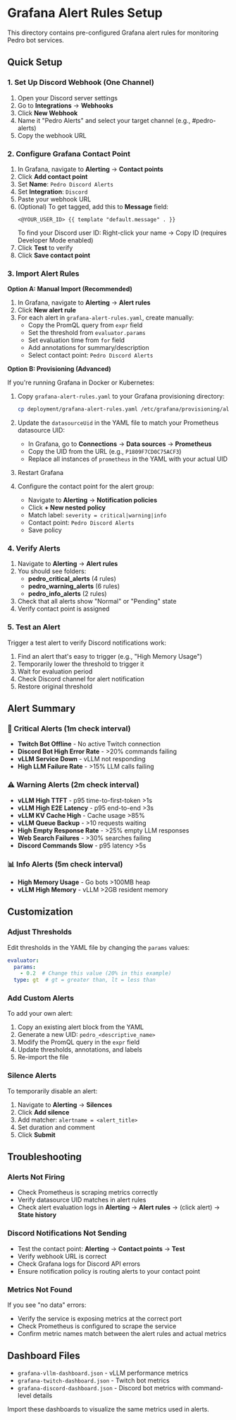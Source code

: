 # Grafana Alert Rules Setup

This directory contains pre-configured Grafana alert rules for monitoring Pedro bot services.

## Quick Setup

### 1. Set Up Discord Webhook (One Channel)

1. Open your Discord server settings
2. Go to **Integrations** → **Webhooks**
3. Click **New Webhook**
4. Name it "Pedro Alerts" and select your target channel (e.g., #pedro-alerts)
5. Copy the webhook URL

### 2. Configure Grafana Contact Point

1. In Grafana, navigate to **Alerting** → **Contact points**
2. Click **Add contact point**
3. Set **Name**: `Pedro Discord Alerts`
4. Set **Integration**: `Discord`
5. Paste your webhook URL
6. (Optional) To get tagged, add this to **Message** field:
   ```
   <@YOUR_USER_ID> {{ template "default.message" . }}
   ```
   To find your Discord user ID: Right-click your name → Copy ID (requires Developer Mode enabled)
7. Click **Test** to verify
8. Click **Save contact point**

### 3. Import Alert Rules

**Option A: Manual Import (Recommended)**

1. In Grafana, navigate to **Alerting** → **Alert rules**
2. Click **New alert rule**
3. For each alert in `grafana-alert-rules.yaml`, create manually:
   - Copy the PromQL query from `expr` field
   - Set the threshold from `evaluator.params`
   - Set evaluation time from `for` field
   - Add annotations for summary/description
   - Select contact point: `Pedro Discord Alerts`

**Option B: Provisioning (Advanced)**

If you're running Grafana in Docker or Kubernetes:

1. Copy `grafana-alert-rules.yaml` to your Grafana provisioning directory:
   ```bash
   cp deployment/grafana-alert-rules.yaml /etc/grafana/provisioning/alerting/
   ```

2. Update the `datasourceUid` in the YAML file to match your Prometheus datasource UID:
   - In Grafana, go to **Connections** → **Data sources** → **Prometheus**
   - Copy the UID from the URL (e.g., `P1809F7CD0C75ACF3`)
   - Replace all instances of `prometheus` in the YAML with your actual UID

3. Restart Grafana

4. Configure the contact point for the alert group:
   - Navigate to **Alerting** → **Notification policies**
   - Click **+ New nested policy**
   - Match label: `severity = critical|warning|info`
   - Contact point: `Pedro Discord Alerts`
   - Save policy

### 4. Verify Alerts

1. Navigate to **Alerting** → **Alert rules**
2. You should see folders:
   - **pedro_critical_alerts** (4 rules)
   - **pedro_warning_alerts** (6 rules)
   - **pedro_info_alerts** (2 rules)
3. Check that all alerts show "Normal" or "Pending" state
4. Verify contact point is assigned

### 5. Test an Alert

Trigger a test alert to verify Discord notifications work:

1. Find an alert that's easy to trigger (e.g., "High Memory Usage")
2. Temporarily lower the threshold to trigger it
3. Wait for evaluation period
4. Check Discord channel for alert notification
5. Restore original threshold

## Alert Summary

### 🚨 Critical Alerts (1m check interval)
- **Twitch Bot Offline** - No active Twitch connection
- **Discord Bot High Error Rate** - >20% commands failing
- **vLLM Service Down** - vLLM not responding
- **High LLM Failure Rate** - >15% LLM calls failing

### ⚠️ Warning Alerts (2m check interval)
- **vLLM High TTFT** - p95 time-to-first-token >1s
- **vLLM High E2E Latency** - p95 end-to-end >3s
- **vLLM KV Cache High** - Cache usage >85%
- **vLLM Queue Backup** - >10 requests waiting
- **High Empty Response Rate** - >25% empty LLM responses
- **Web Search Failures** - >30% searches failing
- **Discord Commands Slow** - p95 latency >5s

### 📊 Info Alerts (5m check interval)
- **High Memory Usage** - Go bots >100MB heap
- **vLLM High Memory** - vLLM >2GB resident memory

## Customization

### Adjust Thresholds

Edit thresholds in the YAML file by changing the `params` values:

```yaml
evaluator:
  params:
    - 0.2  # Change this value (20% in this example)
  type: gt  # gt = greater than, lt = less than
```

### Add Custom Alerts

To add your own alert:

1. Copy an existing alert block from the YAML
2. Generate a new UID: `pedro_<descriptive_name>`
3. Modify the PromQL query in the `expr` field
4. Update thresholds, annotations, and labels
5. Re-import the file

### Silence Alerts

To temporarily disable an alert:

1. Navigate to **Alerting** → **Silences**
2. Click **Add silence**
3. Add matcher: `alertname = <alert_title>`
4. Set duration and comment
5. Click **Submit**

## Troubleshooting

### Alerts Not Firing

- Check Prometheus is scraping metrics correctly
- Verify datasource UID matches in alert rules
- Check alert evaluation logs in **Alerting** → **Alert rules** → (click alert) → **State history**

### Discord Notifications Not Sending

- Test the contact point: **Alerting** → **Contact points** → **Test**
- Verify webhook URL is correct
- Check Grafana logs for Discord API errors
- Ensure notification policy is routing alerts to your contact point

### Metrics Not Found

If you see "no data" errors:
- Verify the service is exposing metrics at the correct port
- Check Prometheus is configured to scrape the service
- Confirm metric names match between the alert rules and actual metrics

## Dashboard Files

- `grafana-vllm-dashboard.json` - vLLM performance metrics
- `grafana-twitch-dashboard.json` - Twitch bot metrics
- `grafana-discord-dashboard.json` - Discord bot metrics with command-level details

Import these dashboards to visualize the same metrics used in alerts.
